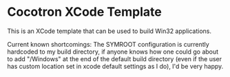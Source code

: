 Cocotron XCode Template
=======================

This is an XCode template that can be used to build Win32 applications.

Current known shortcomings:
The SYMROOT configuration is currently hardcoded to my build directory, if anyone
knows how one could go about to add "/Windows" at the end of the default build
directory (even if the user has custom location set in xcode default settings as
I do), I'd be very happy.
